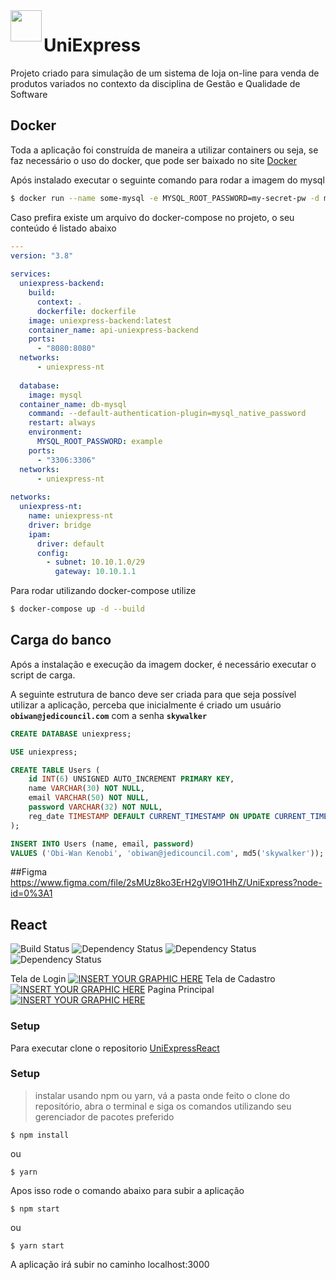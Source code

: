 <img height="50em"   align="left" src="https://user-images.githubusercontent.com/89614560/142313904-e129bf9e-611b-4c32-96d7-8ae2c531a55b.png"/>

# UniExpress

Projeto criado para simulação de um sistema de loja on-line para venda de produtos variados no contexto da disciplina de Gestão e Qualidade de Software

## Docker

Toda a aplicação foi construída de maneira a utilizar containers ou seja, se faz necessário o uso do docker, que pode ser baixado no site [Docker](https://docker.com/)

Após instalado executar o seguinte comando para rodar a imagem do mysql

```bash
$ docker run --name some-mysql -e MYSQL_ROOT_PASSWORD=my-secret-pw -d mysql:latest
```

Caso prefira existe um arquivo do docker-compose no projeto, o seu conteúdo é listado abaixo

```yml
---  
version: "3.8"  
  
services:  
  uniexpress-backend:  
    build:  
      context: .  
      dockerfile: dockerfile  
    image: uniexpress-backend:latest  
    container_name: api-uniexpress-backend  
    ports:  
      - "8080:8080"  
  networks:  
      - uniexpress-nt  
  
  database:  
    image: mysql  
  container_name: db-mysql  
    command: --default-authentication-plugin=mysql_native_password  
    restart: always  
    environment:  
      MYSQL_ROOT_PASSWORD: example  
    ports:  
      - "3306:3306"  
  networks:  
      - uniexpress-nt  
  
networks:  
  uniexpress-nt:  
    name: uniexpress-nt  
    driver: bridge  
    ipam:  
      driver: default  
      config:  
        - subnet: 10.10.1.0/29  
          gateway: 10.10.1.1
```

Para rodar utilizando docker-compose utilize

```bash
$ docker-compose up -d --build 
```


## Carga do banco

Após a instalação e execução da imagem docker, é necessário executar o script de carga.

A seguinte estrutura de banco deve ser criada para que seja possível utilizar a aplicação, perceba que inicialmente é criado um usuário **`obiwan@jedicouncil.com`** com a senha **`skywalker`**

```sql
CREATE DATABASE uniexpress;

USE uniexpress;

CREATE TABLE Users (
    id INT(6) UNSIGNED AUTO_INCREMENT PRIMARY KEY,
    name VARCHAR(30) NOT NULL,
    email VARCHAR(50) NOT NULL,
    password VARCHAR(32) NOT NULL,
    reg_date TIMESTAMP DEFAULT CURRENT_TIMESTAMP ON UPDATE CURRENT_TIMESTAMP
);

INSERT INTO Users (name, email, password)
VALUES ('Obi-Wan Kenobi', 'obiwan@jedicouncil.com', md5('skywalker'));
```

##Figma
https://www.figma.com/file/2sMUz8ko3ErH2gVl9O1HhZ/UniExpress?node-id=0%3A1

## React
![Build Status](http://img.shields.io/travis/badges/badgerbadgerbadger.svg?style=flat-square) 
![Dependency Status](https://img.shields.io/badge/dependencies-react-blue)
![Dependency Status](https://img.shields.io/badge/dependencies-webpack-9cf)
![Dependency Status](https://img.shields.io/badge/dependencies-axios-orange)

Tela de Login
[![INSERT YOUR GRAPHIC HERE](https://i.imgur.com/ni4YmRa.png)]()
Tela de Cadastro
[![INSERT YOUR GRAPHIC HERE](https://i.imgur.com/ivwpcKc.png)]()
Pagina Principal
[![INSERT YOUR GRAPHIC HERE](https://i.imgur.com/NTzEi3o.png)]()

### Setup
Para executar clone o repositorio [UniExpressReact](https://github.com/UC-GestaoEQualidadeDeSoftware/UniExpress/tree/main/UniExpressReact)
### Setup
> instalar usando npm ou yarn, vá a pasta onde feito o clone do repositório, abra o terminal e siga os comandos utilizando seu gerenciador de pacotes preferido
```shell
$ npm install 
```
ou 
```shell
$ yarn 
```
Apos isso rode o comando abaixo para subir a aplicação
```shell
$ npm start
```
ou
```shell
$ yarn start
```
A aplicação irá subir no caminho localhost:3000
